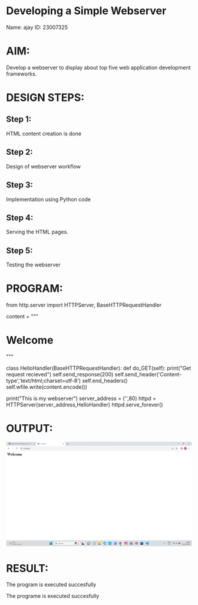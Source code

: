 # Developing a Simple Webserver
Name: ajay
ID: 23007325

# AIM:

Develop a webserver to display about top five web application development frameworks.

# DESIGN STEPS:

## Step 1:

HTML content creation is done

## Step 2:

Design of webserver workflow

## Step 3:

Implementation using Python code

## Step 4:

Serving the HTML pages.

## Step 5:

Testing the webserver
# PROGRAM:
from http.server import HTTPServer, BaseHTTPRequestHandler

content = """
<html>
<head>
<body>
<h1>Welcome</h1>
</body>
</head>
</html>
"""

class HelloHandler(BaseHTTPRequestHandler):
    def do_GET(self):
        print("Get request recieved")
        self.send_response(200)
        self.send_header('Content-type','text/html;charset=utf-8')
        self.end_headers()
        self.wfile.write(content.encode())

print("This is my webserver")
server_address = ('',80)
httpd = HTTPServer(server_address,HelloHandler)
httpd.serve_forever()
# OUTPUT:
![Alt Text](images/Screenshot%202023-10-05%20093908.png)

# RESULT:

The program is executed succesfully

The programe is executed succesfully